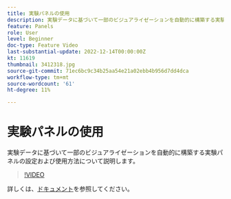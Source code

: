 ```yaml
---
title: 実験パネルの使用
description: 実験データに基づいて一部のビジュアライゼーションを自動的に構築する実験パネルの設定および使用方法について説明します。
feature: Panels
role: User
level: Beginner
doc-type: Feature Video
last-substantial-update: 2022-12-14T00:00:00Z
kt: 11619
thumbnail: 3412318.jpg
source-git-commit: 71ec6bc9c34b25aa54e21a02ebb4b956d7dd4dca
workflow-type: tm+mt
source-wordcount: '61'
ht-degree: 11%

---
```



# 実験パネルの使用

実験データに基づいて一部のビジュアライゼーションを自動的に構築する実験パネルの設定および使用方法について説明します。

>[!VIDEO](https://video.tv.adobe.com/v/3412318/?quality=12&learn=on)

詳しくは、[ドキュメント](https://experienceleague.adobe.com/docs/analytics-platform/using/cja-workspace/panels/experimentation.html)を参照してください。
